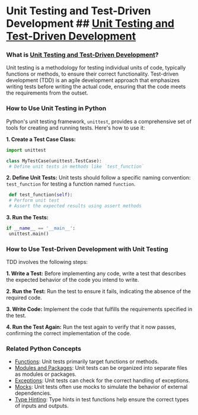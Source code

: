 # Unit Testing and Test-Driven Development ## [Unit Testing and Test-Driven Development](./../unit-testing-and-test-driven-development/)

### What is [Unit Testing and Test-Driven Development](./../unit-testing-and-test-driven-development/)?
Unit testing is a methodology for testing individual units of code, typically functions or methods, to ensure their correct functionality. Test-driven development (TDD) is an agile development approach that emphasizes writing tests before writing the actual code, ensuring that the code meets the requirements from the outset.

### How to Use Unit Testing in Python
Python's unit testing framework, `unittest`, provides a comprehensive set of tools for creating and running tests. Here's how to use it:

**1. Create a Test Case Class:**
```python
import unittest

class MyTestCase(unittest.TestCase):
 # Define unit tests in methods like `test_function`
```

**2. Define Unit Tests:**
Unit tests should follow a specific naming convention: `test_function` for testing a function named `function`.
```python
 def test_function(self):
 # Perform unit test
 # Assert the expected results using assert methods
```

**3. Run the Tests:**
```python
if __name__ == '__main__':
 unittest.main()
```

### How to Use Test-Driven Development with Unit Testing
TDD involves the following steps:

**1. Write a Test:**
Before implementing any code, write a test that describes the expected behavior of the code you intend to write.

**2. Run the Test:**
Run the test to ensure it fails, indicating the absence of the required code.

**3. Write Code:**
Implement the code that fulfills the requirements specified in the test.

**4. Run the Test Again:**
Run the test again to verify that it now passes, confirming the correct implementation of the code.

### Related Python Concepts

- [Functions](./../functions/): Unit tests primarily target functions or methods.
- [Modules and Packages](./../modules-and-packages/): Unit tests can be organized into separate files as modules or packages.
- [Exceptions](./../exceptions/): Unit tests can check for the correct handling of exceptions.
- [Mocks](./../mocks/): Unit tests often use mocks to simulate the behavior of external dependencies.
- [Type Hinting](./../type-hinting/): Type hints in test functions help ensure the correct types of inputs and outputs.